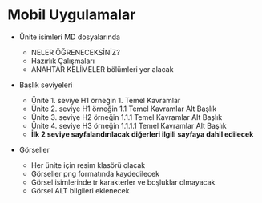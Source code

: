 # Mobil Uygulamalar
- Ünite isimleri MD dosyalarında
    - NELER ÖĞRENECEKSİNİZ?
    - Hazırlık Çalışmaları
    - ANAHTAR KELİMELER bölümleri yer alacak
    
- Başlık seviyeleri
  - Ünite 1. seviye H1 örneğin 1. Temel Kavramlar
  - Ünite 2. seviye H1 örneğin 1.1 Temel Kavramlar Alt Başlık
  - Ünite 3. seviye H2 örneğin 1.1.1 Temel Kavramlar Alt Başlık
  - Ünite 4. seviye H3 örneğin 1.1.1.1 Temel Kavramlar Alt Başlık
  - **İlk 2 seviye sayfalandırılacak diğerleri ilgili sayfaya dahil edilecek**

- Görseller
   - Her ünite için resim klasörü olacak
   - Görseller png formatında kaydedilecek
   - Görsel isimlerinde tr karakterler ve boşluklar olmayacak
   - Görsel ALT bilgileri eklenecek